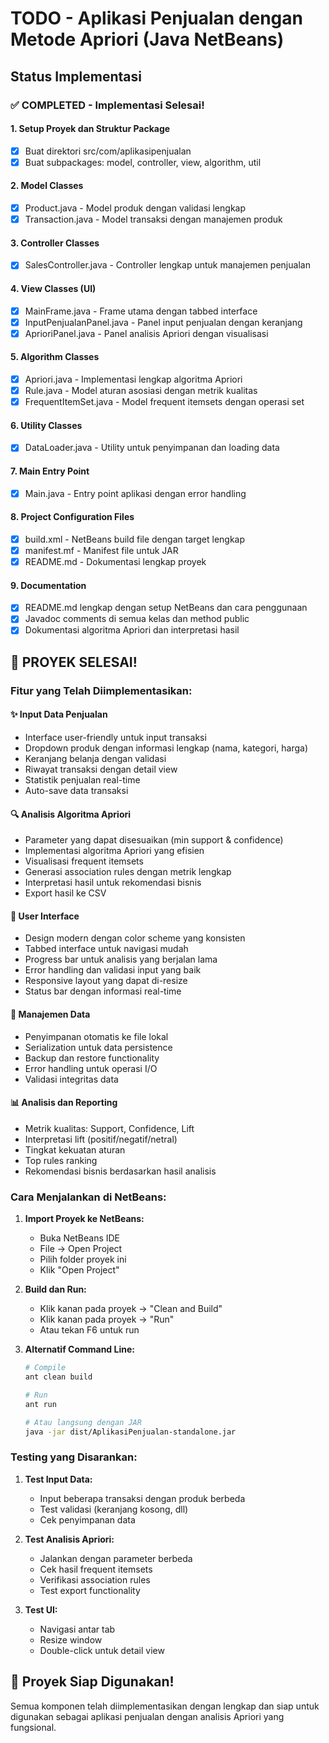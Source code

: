 # TODO - Aplikasi Penjualan dengan Metode Apriori (Java NetBeans)

## Status Implementasi

### ✅ COMPLETED - Implementasi Selesai!

#### 1. Setup Proyek dan Struktur Package
- [x] Buat direktori src/com/aplikasipenjualan
- [x] Buat subpackages: model, controller, view, algorithm, util

#### 2. Model Classes
- [x] Product.java - Model produk dengan validasi lengkap
- [x] Transaction.java - Model transaksi dengan manajemen produk

#### 3. Controller Classes
- [x] SalesController.java - Controller lengkap untuk manajemen penjualan

#### 4. View Classes (UI)
- [x] MainFrame.java - Frame utama dengan tabbed interface
- [x] InputPenjualanPanel.java - Panel input penjualan dengan keranjang
- [x] AprioriPanel.java - Panel analisis Apriori dengan visualisasi

#### 5. Algorithm Classes
- [x] Apriori.java - Implementasi lengkap algoritma Apriori
- [x] Rule.java - Model aturan asosiasi dengan metrik kualitas
- [x] FrequentItemSet.java - Model frequent itemsets dengan operasi set

#### 6. Utility Classes
- [x] DataLoader.java - Utility untuk penyimpanan dan loading data

#### 7. Main Entry Point
- [x] Main.java - Entry point aplikasi dengan error handling

#### 8. Project Configuration Files
- [x] build.xml - NetBeans build file dengan target lengkap
- [x] manifest.mf - Manifest file untuk JAR
- [x] README.md - Dokumentasi lengkap proyek

#### 9. Documentation
- [x] README.md lengkap dengan setup NetBeans dan cara penggunaan
- [x] Javadoc comments di semua kelas dan method public
- [x] Dokumentasi algoritma Apriori dan interpretasi hasil

## 🎉 PROYEK SELESAI!

### Fitur yang Telah Diimplementasikan:

#### ✨ Input Data Penjualan
- Interface user-friendly untuk input transaksi
- Dropdown produk dengan informasi lengkap (nama, kategori, harga)
- Keranjang belanja dengan validasi
- Riwayat transaksi dengan detail view
- Statistik penjualan real-time
- Auto-save data transaksi

#### 🔍 Analisis Algoritma Apriori
- Parameter yang dapat disesuaikan (min support & confidence)
- Implementasi algoritma Apriori yang efisien
- Visualisasi frequent itemsets
- Generasi association rules dengan metrik lengkap
- Interpretasi hasil untuk rekomendasi bisnis
- Export hasil ke CSV

#### 🎨 User Interface
- Design modern dengan color scheme yang konsisten
- Tabbed interface untuk navigasi mudah
- Progress bar untuk analisis yang berjalan lama
- Error handling dan validasi input yang baik
- Responsive layout yang dapat di-resize
- Status bar dengan informasi real-time

#### 💾 Manajemen Data
- Penyimpanan otomatis ke file lokal
- Serialization untuk data persistence
- Backup dan restore functionality
- Error handling untuk operasi I/O
- Validasi integritas data

#### 📊 Analisis dan Reporting
- Metrik kualitas: Support, Confidence, Lift
- Interpretasi lift (positif/negatif/netral)
- Tingkat kekuatan aturan
- Top rules ranking
- Rekomendasi bisnis berdasarkan hasil analisis

### Cara Menjalankan di NetBeans:

1. **Import Proyek ke NetBeans:**
   - Buka NetBeans IDE
   - File → Open Project
   - Pilih folder proyek ini
   - Klik "Open Project"

2. **Build dan Run:**
   - Klik kanan pada proyek → "Clean and Build"
   - Klik kanan pada proyek → "Run"
   - Atau tekan F6 untuk run

3. **Alternatif Command Line:**
   ```bash
   # Compile
   ant clean build
   
   # Run
   ant run
   
   # Atau langsung dengan JAR
   java -jar dist/AplikasiPenjualan-standalone.jar
   ```

### Testing yang Disarankan:

1. **Test Input Data:**
   - Input beberapa transaksi dengan produk berbeda
   - Test validasi (keranjang kosong, dll)
   - Cek penyimpanan data

2. **Test Analisis Apriori:**
   - Jalankan dengan parameter berbeda
   - Cek hasil frequent itemsets
   - Verifikasi association rules
   - Test export functionality

3. **Test UI:**
   - Navigasi antar tab
   - Resize window
   - Double-click untuk detail view

## 🚀 Proyek Siap Digunakan!

Semua komponen telah diimplementasikan dengan lengkap dan siap untuk digunakan sebagai aplikasi penjualan dengan analisis Apriori yang fungsional.
